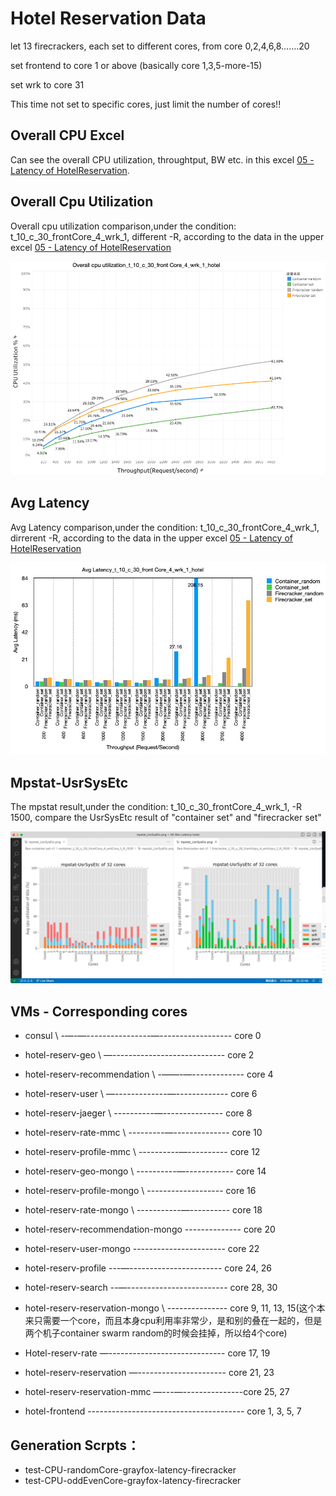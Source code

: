 # Hotel Reservation Data

let 13 firecrackers, each set to different cores, from core 0,2,4,6,8…….20

set frontend to core 1 or above (basically core 1,3,5-more-15)

set wrk to core 31

This time not set to specific cores, just limit the number of cores!!

## Overall CPU Excel
Can see the overall CPU utilization, throughtput, BW etc. in this excel [05 - Latency of HotelReservation](https://docs.google.com/spreadsheets/d/1g6xG4EhbOI9c9EL50p4-9w67Qtwz7rMt7fDnTvXlExA/edit#gid=0).

## Overall Cpu Utilization
Overall cpu utilization comparison,under the condition: t_10_c_30_frontCore_4_wrk_1, different -R, according to the data in the upper excel [05 - Latency of HotelReservation](https://docs.google.com/spreadsheets/d/1g6xG4EhbOI9c9EL50p4-9w67Qtwz7rMt7fDnTvXlExA/edit#gid=0)

![CPU_Utilization](CPU_Utilization_hotel.png)

## Avg Latency
Avg Latency comparison,under the condition: t_10_c_30_frontCore_4_wrk_1, dirrerent -R, according to the data in the upper excel [05 - Latency of HotelReservation](https://docs.google.com/spreadsheets/d/1g6xG4EhbOI9c9EL50p4-9w67Qtwz7rMt7fDnTvXlExA/edit#gid=0)

![Avg_Latency](Avg_Latency_hotel.jpg)

## Mpstat-UsrSysEtc
The mpstat result,under the condition: t_10_c_30_frontCore_4_wrk_1, -R 1500, compare the UsrSysEtc result of "container set" and "firecracker set"

![Mpstat_UsrSysEtc_R1500](mpstat_UsrSysEtc-container-firecrackerSet-R-1500.jpg)



## VMs - Corresponding cores
* consul \ -—-—----------------—------------------ core 0
* hotel-reserv-geo \ —---------------------------- core 2
* hotel-reserv-recommendation \ -——-—------------- core 4
* hotel-reserv-user \ —-------------—------------- core 6
* hotel-reserv-jaeger \ ----------—--------------- core 8
* hotel-reserv-rate-mmc \ ---------—-------------- core 10
* hotel-reserv-profile-mmc \ ----------—---------- core 12
* hotel-reserv-geo-mongo \ ----------—------------ core 14
* hotel-reserv-profile-mongo \ ------------------- core 16
* hotel-reserv-rate-mongo \ -----------—---------- core 18
* hotel-reserv-recommendation-mongo -------------- core 20
* hotel-reserv-user-mongo  ----------------------- core 22

* hotel-reserv-profile ---—----------------------- core 24, 26
* hotel-reserv-search --—------------------------- core 28, 30

* hotel-reserv-reservation-mongo \ --------------- core 9, 11, 13, 15(这个本来只需要一个core，而且本身cpu利用率非常少，是和别的叠在一起的，但是两个机子container swarm random的时候会挂掉，所以给4个core)
* Hotel-reserv-rate —----------------------------- core 17, 19
* hotel-reserv-reservation —---------------------- core 21, 23
* hotel-reserv-reservation-mmc —---—---------------core 25, 27

* hotel-frontend --------------------------------------- core 1, 3, 5, 7


## Generation Scrpts：
* test-CPU-randomCore-grayfox-latency-firecracker
* test-CPU-oddEvenCore-grayfox-latency-firecracker